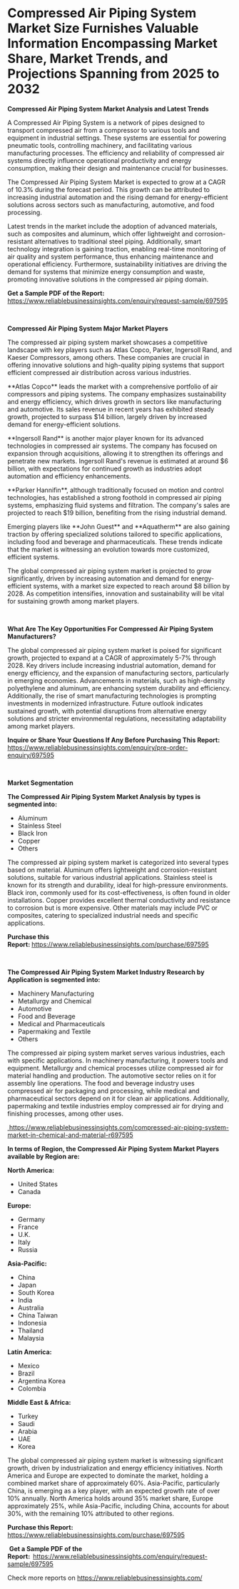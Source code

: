 <p><h1>Compressed Air Piping System Market Size Furnishes Valuable Information Encompassing Market Share, Market Trends, and Projections Spanning from 2025 to 2032</h1></p><p><strong>Compressed Air Piping System Market Analysis and Latest Trends</strong></p>
<p><p>A Compressed Air Piping System is a network of pipes designed to transport compressed air from a compressor to various tools and equipment in industrial settings. These systems are essential for powering pneumatic tools, controlling machinery, and facilitating various manufacturing processes. The efficiency and reliability of compressed air systems directly influence operational productivity and energy consumption, making their design and maintenance crucial for businesses.</p><p>The Compressed Air Piping System Market is expected to grow at a CAGR of 10.3% during the forecast period. This growth can be attributed to increasing industrial automation and the rising demand for energy-efficient solutions across sectors such as manufacturing, automotive, and food processing. </p><p>Latest trends in the market include the adoption of advanced materials, such as composites and aluminum, which offer lightweight and corrosion-resistant alternatives to traditional steel piping. Additionally, smart technology integration is gaining traction, enabling real-time monitoring of air quality and system performance, thus enhancing maintenance and operational efficiency. Furthermore, sustainability initiatives are driving the demand for systems that minimize energy consumption and waste, promoting innovative solutions in the compressed air piping domain.</p></p>
<p><strong>Get a Sample PDF of the Report:&nbsp;</strong> <a href="https://www.reliablebusinessinsights.com/enquiry/request-sample/697595?utm_campaign=3080&utm_medium=2&utm_source=Github&utm_content=ia&utm_term=23032025&utm_id=compressed-air-piping-system">https://www.reliablebusinessinsights.com/enquiry/request-sample/697595</a></p>
<p>&nbsp;</p>
<p><strong>Compressed Air Piping System Major Market Players</strong></p>
<p><p>The compressed air piping system market showcases a competitive landscape with key players such as Atlas Copco, Parker, Ingersoll Rand, and Kaeser Compressors, among others. These companies are crucial in offering innovative solutions and high-quality piping systems that support efficient compressed air distribution across various industries.</p><p>**Atlas Copco** leads the market with a comprehensive portfolio of air compressors and piping systems. The company emphasizes sustainability and energy efficiency, which drives growth in sectors like manufacturing and automotive. Its sales revenue in recent years has exhibited steady growth, projected to surpass $14 billion, largely driven by increased demand for energy-efficient solutions.</p><p>**Ingersoll Rand** is another major player known for its advanced technologies in compressed air systems. The company has focused on expansion through acquisitions, allowing it to strengthen its offerings and penetrate new markets. Ingersoll Rand's revenue is estimated at around $6 billion, with expectations for continued growth as industries adopt automation and efficiency enhancements.</p><p>**Parker Hannifin**, although traditionally focused on motion and control technologies, has established a strong foothold in compressed air piping systems, emphasizing fluid systems and filtration. The company's sales are projected to reach $19 billion, benefiting from the rising industrial demand.</p><p>Emerging players like **John Guest** and **Aquatherm** are also gaining traction by offering specialized solutions tailored to specific applications, including food and beverage and pharmaceuticals. These trends indicate that the market is witnessing an evolution towards more customized, efficient systems.</p><p>The global compressed air piping system market is projected to grow significantly, driven by increasing automation and demand for energy-efficient systems, with a market size expected to reach around $8 billion by 2028. As competition intensifies, innovation and sustainability will be vital for sustaining growth among market players.</p></p>
<p>&nbsp;</p>
<p><strong>What Are The Key Opportunities For Compressed Air Piping System Manufacturers?</strong></p>
<p><p>The global compressed air piping system market is poised for significant growth, projected to expand at a CAGR of approximately 5-7% through 2028. Key drivers include increasing industrial automation, demand for energy efficiency, and the expansion of manufacturing sectors, particularly in emerging economies. Advancements in materials, such as high-density polyethylene and aluminum, are enhancing system durability and efficiency. Additionally, the rise of smart manufacturing technologies is prompting investments in modernized infrastructure. Future outlook indicates sustained growth, with potential disruptions from alternative energy solutions and stricter environmental regulations, necessitating adaptability among market players.</p></p>
<p><strong>Inquire or Share Your Questions If Any Before Purchasing This Report:</strong> <a href="https://www.reliablebusinessinsights.com/enquiry/pre-order-enquiry/697595?utm_campaign=3080&utm_medium=2&utm_source=Github&utm_content=ia&utm_term=23032025&utm_id=compressed-air-piping-system">https://www.reliablebusinessinsights.com/enquiry/pre-order-enquiry/697595</a></p>
<p>&nbsp;</p>
<p><strong>Market Segmentation</strong></p>
<p><strong>The Compressed Air Piping System Market Analysis by types is segmented into:</strong></p>
<p><ul><li>Aluminum</li><li>Stainless Steel</li><li>Black Iron</li><li>Copper</li><li>Others</li></ul></p>
<p><p>The compressed air piping system market is categorized into several types based on material. Aluminum offers lightweight and corrosion-resistant solutions, suitable for various industrial applications. Stainless steel is known for its strength and durability, ideal for high-pressure environments. Black iron, commonly used for its cost-effectiveness, is often found in older installations. Copper provides excellent thermal conductivity and resistance to corrosion but is more expensive. Other materials may include PVC or composites, catering to specialized industrial needs and specific applications.</p></p>
<p><strong>Purchase this Report:&nbsp;</strong><a href="https://www.reliablebusinessinsights.com/purchase/697595?utm_campaign=3080&utm_medium=2&utm_source=Github&utm_content=ia&utm_term=23032025&utm_id=compressed-air-piping-system">https://www.reliablebusinessinsights.com/purchase/697595</a></p>
<p>&nbsp;</p>
<p><strong>The Compressed Air Piping System Market Industry Research by Application is segmented into:</strong></p>
<p><ul><li>Machinery Manufacturing</li><li>Metallurgy and Chemical</li><li>Automotive</li><li>Food and Beverage</li><li>Medical and Pharmaceuticals</li><li>Papermaking and Textile</li><li>Others</li></ul></p>
<p><p>The compressed air piping system market serves various industries, each with specific applications. In machinery manufacturing, it powers tools and equipment. Metallurgy and chemical processes utilize compressed air for material handling and production. The automotive sector relies on it for assembly line operations. The food and beverage industry uses compressed air for packaging and processing, while medical and pharmaceutical sectors depend on it for clean air applications. Additionally, papermaking and textile industries employ compressed air for drying and finishing processes, among other uses.</p></p>
<p><a href="https://www.reliablebusinessinsights.com/compressed-air-piping-system-market-in-chemical-and-material-r697595?utm_campaign=3080&utm_medium=2&utm_source=Github&utm_content=ia&utm_term=23032025&utm_id=compressed-air-piping-system">&nbsp;https://www.reliablebusinessinsights.com/compressed-air-piping-system-market-in-chemical-and-material-r697595</a></p>
<p><strong>In terms of Region, the Compressed Air Piping System Market Players available by Region are:</strong></p>
<p>
    <p> <strong> North America: </strong>
        <ul>
            <li>United States</li>
            <li>Canada</li>
        </ul>
        </p> 
    <p> <strong> Europe: </strong>
        <ul>
            <li>Germany</li>
            <li>France</li>
            <li>U.K.</li>
            <li>Italy</li>
            <li>Russia</li>
        </ul>
        </p> 
    <p> <strong> Asia-Pacific: </strong>
        <ul>
            <li>China</li>
            <li>Japan</li>
            <li>South Korea</li>
            <li>India</li>
            <li>Australia</li>
            <li>China Taiwan</li>
            <li>Indonesia</li>
            <li>Thailand</li>
            <li>Malaysia</li>
        </ul>
        </p> 
    <p> <strong> Latin America: </strong>
        <ul>
            <li>Mexico</li>
            <li>Brazil</li>
            <li>Argentina Korea</li>
            <li>Colombia</li>
        </ul>
        </p> 
    <p> <strong> Middle East & Africa: </strong>
        <ul>
            <li>Turkey</li>
            <li>Saudi</li>
            <li>Arabia</li>
            <li>UAE</li>
            <li>Korea</li>
        </ul>
    </p>
    </p>
<p><p>The global compressed air piping system market is witnessing significant growth, driven by industrialization and energy efficiency initiatives. North America and Europe are expected to dominate the market, holding a combined market share of approximately 60%. Asia-Pacific, particularly China, is emerging as a key player, with an expected growth rate of over 10% annually. North America holds around 35% market share, Europe approximately 25%, while Asia-Pacific, including China, accounts for about 30%, with the remaining 10% attributed to other regions.</p></p>
<p><strong>Purchase this Report: </strong><a href="https://www.reliablebusinessinsights.com/purchase/697595?utm_campaign=3080&utm_medium=2&utm_source=Github&utm_content=ia&utm_term=23032025&utm_id=compressed-air-piping-system">https://www.reliablebusinessinsights.com/purchase/697595</a></p>
<p>&nbsp;<strong>Get a Sample PDF of the Report:&nbsp;&nbsp;</strong><a href="https://www.reliablebusinessinsights.com/enquiry/request-sample/697595?utm_campaign=3080&utm_medium=2&utm_source=Github&utm_content=ia&utm_term=23032025&utm_id=compressed-air-piping-system">https://www.reliablebusinessinsights.com/enquiry/request-sample/697595</a></p>
<p><strong></strong></p>
<p>Check more reports on <a href="https://www.reliablebusinessinsights.com/?utm_campaign=3080&utm_medium=2&utm_source=Github&utm_content=ia&utm_term=23032025&utm_id=compressed-air-piping-system">https://www.reliablebusinessinsights.com/</a></p>
